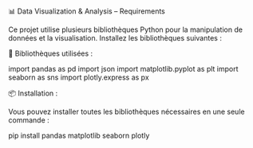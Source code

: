 📊 Data Visualization & Analysis – Requirements

Ce projet utilise plusieurs bibliothèques Python pour la manipulation de données et la visualisation. Installez les bibliothèques suivantes :

🧰 Bibliothèques utilisées : 

import pandas as pd
import json
import matplotlib.pyplot as plt
import seaborn as sns
import plotly.express as px

📦 Installation :

Vous pouvez installer toutes les bibliothèques nécessaires en une seule commande :

pip install pandas matplotlib seaborn plotly
